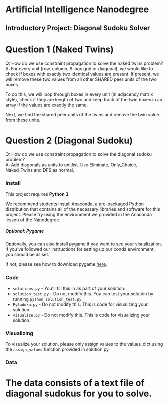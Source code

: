 # Artificial Intelligence Nanodegree
## Introductory Project: Diagonal Sudoku Solver

# Question 1 (Naked Twins)
Q: How do we use constraint propagation to solve the naked twins problem?  
A: For every unit (row, column, 9-box grid or diagonal), we would like to check if boxes
with exactly two identical values are present. If present, we will remove these
two values from all other SHARED peer units of the two boxes.

To do this, we will loop through boxes in every unit (in adjacency matrix style),
check if they are length of two and keep track of the twin boxes in an array if the
values are exactly the same.

Next, we find the shared peer units of the twins and remove the twin value from these
units.

# Question 2 (Diagonal Sudoku)
Q: How do we use constraint propagation to solve the diagonal sudoku problem?  
A: Add diagonals as units to unitlist. Use Eliminate, Only_Choice, Naked_Twins and DFS as normal.

### Install

This project requires **Python 3**.

We recommend students install [Anaconda](https://www.continuum.io/downloads), a pre-packaged Python distribution that contains all of the necessary libraries and software for this project.
Please try using the environment we provided in the Anaconda lesson of the Nanodegree.

##### Optional: Pygame

Optionally, you can also install pygame if you want to see your visualization. If you've followed our instructions for setting up our conda environment, you should be all set.

If not, please see how to download pygame [here](http://www.pygame.org/download.shtml).

### Code

* `solutions.py` - You'll fill this in as part of your solution.
* `solution_test.py` - Do not modify this. You can test your solution by running `python solution_test.py`.
* `PySudoku.py` - Do not modify this. This is code for visualizing your solution.
* `visualize.py` - Do not modify this. This is code for visualizing your solution.

### Visualizing

To visualize your solution, please only assign values to the values_dict using the ```assign_values``` function provided in solution.py

### Data

The data consists of a text file of diagonal sudokus for you to solve.
=======
